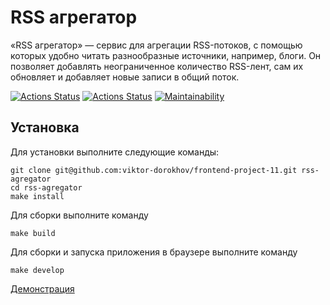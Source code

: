 # RSS агрегатор

«RSS агрегатор» — сервис для агрегации RSS-потоков, с помощью которых удобно читать разнообразные источники, например, блоги. Он позволяет добавлять неограниченное количество RSS-лент, сам их обновляет и добавляет новые записи в общий поток.

[![Actions Status](https://github.com/viktor-dorokhov/frontend-project-11/actions/workflows/code-check.yml/badge.svg)](https://github.com/viktor-dorokhov/frontend-project-11/actions)
[![Actions Status](https://github.com/viktor-dorokhov/frontend-project-11/actions/workflows/hexlet-check.yml/badge.svg)](https://github.com/viktor-dorokhov/frontend-project-11/actions)
[![Maintainability](https://api.codeclimate.com/v1/badges/d2dee2ce319ef6b6c93d/maintainability)](https://codeclimate.com/github/viktor-dorokhov/frontend-project-46/maintainability)

## Установка

Для установки выполните следующие команды:
```
git clone git@github.com:viktor-dorokhov/frontend-project-11.git rss-agregator
cd rss-agregator
make install
```
Для сборки выполните команду
```
make build
```
Для сборки и запуска приложения в браузере выполните команду
```
make develop
```


[Демонстрация](https://frontend-project-11-blue-three.vercel.app/)